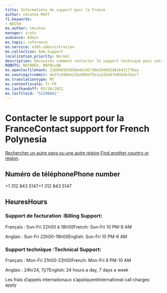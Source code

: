 ```yaml
---
title: Informations de support pour la France
author: cmcatee-MSFT
f1.keywords:
- NOCSH
ms.author: cmcatee
manager: scotv
audience: Admin
ms.topic: reference
ms.service: o365-administration
ms.collection: Adm_Support
localization_priority: Normal
description: Découvrez comment contacter le support technique pour votre pays ou région.
ROBOTS: NOINDEX, NOFOLLOW
ms.openlocfilehash: 21b896565050edec92740e2d49d2d816431770aa
ms.sourcegitcommit: de5fce90de22ba588e75e1a1d2e87e03b9e25ec7
ms.translationtype: MT
ms.contentlocale: fr-FR
ms.lasthandoff: 05/10/2021
ms.locfileid: "52298841"
---
```

# <a name="contact-support-for-french-polynesia"></a><span data-ttu-id="14593-103">Contacter le support pour la France</span><span class="sxs-lookup"><span data-stu-id="14593-103">Contact support for French Polynesia</span></span>

<span data-ttu-id="14593-104">[Rechercher un autre pays ou une autre région](../../business-video/get-help-support.md).</span><span class="sxs-lookup"><span data-stu-id="14593-104">[Find another country or region](../../business-video/get-help-support.md).</span></span>

## <a name="phone-number"></a><span data-ttu-id="14593-105">Numéro de téléphone</span><span class="sxs-lookup"><span data-stu-id="14593-105">Phone number</span></span>
<span data-ttu-id="14593-106">+1 312 843 5147</span><span class="sxs-lookup"><span data-stu-id="14593-106">+1 312 843 5147</span></span>

## <a name="hours"></a><span data-ttu-id="14593-107">Heures</span><span class="sxs-lookup"><span data-stu-id="14593-107">Hours</span></span>
### <a name="billing-support"></a><span data-ttu-id="14593-108">Support de facturation :</span><span class="sxs-lookup"><span data-stu-id="14593-108">Billing Support:</span></span>

<span data-ttu-id="14593-109">Français : Sun-Fri 22h00 à 18h00</span><span class="sxs-lookup"><span data-stu-id="14593-109">French: Sun-Fri 10 PM-6 AM</span></span>

<span data-ttu-id="14593-110">Anglais : Sun-Fri 22h00-18h00</span><span class="sxs-lookup"><span data-stu-id="14593-110">English: Sun-Fri 10 PM-6 AM</span></span>

### <a name="technical-support"></a><span data-ttu-id="14593-111">Support technique :</span><span class="sxs-lookup"><span data-stu-id="14593-111">Technical Support:</span></span>

<span data-ttu-id="14593-112">Français : Mon-Fri 21h00-22h00</span><span class="sxs-lookup"><span data-stu-id="14593-112">French: Mon-Fri 9 PM-10 AM</span></span>

<span data-ttu-id="14593-113">Anglais : 24h/24, 7j/7</span><span class="sxs-lookup"><span data-stu-id="14593-113">English: 24 hours a day, 7 days a week</span></span>

<span data-ttu-id="14593-114">Les frais d’appels internationaux s’appliquent</span><span class="sxs-lookup"><span data-stu-id="14593-114">International call charges apply</span></span>
